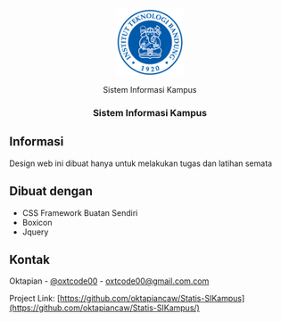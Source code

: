 
<!-- PROJECT LOGO -->
<br />
<p align="center">
  <a href="https://github.com/othneildrew/Best-README-Template">
    <img src="img/logo.png" alt="Logo" width="120" height="120">
  </a>

  <p align="center">Sistem Informasi Kampus</p>
  <h3 align="center">Sistem Informasi Kampus</h3>
</p>




## Informasi
Design web ini dibuat hanya untuk melakukan tugas dan latihan semata


## Dibuat dengan

* CSS Framework Buatan Sendiri
* Boxicon
* Jquery

## Kontak

Oktapian - [@oxtcode00](https://www.instagram.com/oxtcode00) - oxtcode00@gmail.com.com

Project Link: [https://github.com/oktapiancaw/Statis-SIKampus](https://github.com/oktapiancaw/Statis-SIKampus/)
